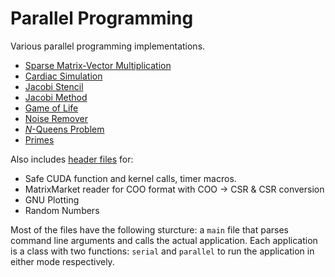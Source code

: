 # Parallel Programming

Various parallel programming implementations.

- [Sparse Matrix-Vector Multiplication](./projects/spmv/)
- [Cardiac Simulation](./projects/cardiac-simulation)
- [Jacobi Stencil](./projects/jacobi-1d-stencil/)
- [Jacobi Method](./projects/jacobi-method/)
- [Game of Life](./projects/game-of-life/)
- [Noise Remover](./projects/noise-remover/)
- [$N$-Queens Problem](./projects/nqueens-problem/)
- [Primes](./projects/primes)

Also includes [header files](./common/) for:

- Safe CUDA function and kernel calls, timer macros.
- MatrixMarket reader for COO format with COO $\to$ CSR & CSR conversion
- GNU Plotting
- Random Numbers

Most of the files have the following sturcture: a `main` file that parses command line arguments and calls the actual application. Each application is a class with two functions: `serial` and `parallel` to run the application in either mode respectively.
